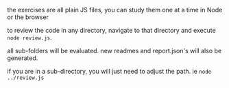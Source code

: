 the exercises are all plain JS files, you can study them one at a time in Node or the browser


to review the code in any directory, navigate to that directory and execute `node review.js`.

all sub-folders will be evaluated. new readmes and report.json's will also be generated.

if you are in a sub-directory, you will just need to adjust the path. ie `node ../review.js`
